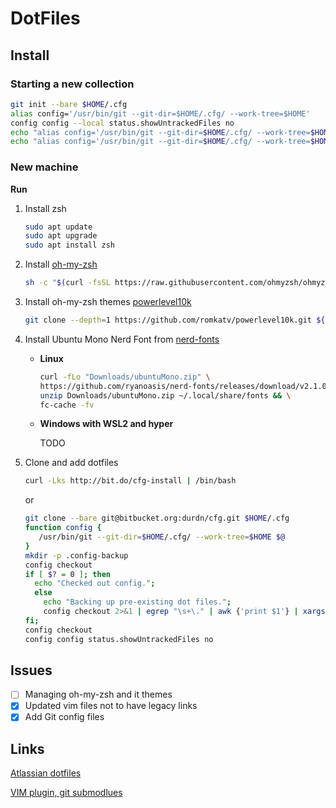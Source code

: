 # DotFiles

## Install
### Starting a new collection
```bash
git init --bare $HOME/.cfg
alias config='/usr/bin/git --git-dir=$HOME/.cfg/ --work-tree=$HOME'
config config --local status.showUntrackedFiles no
echo "alias config='/usr/bin/git --git-dir=$HOME/.cfg/ --work-tree=$HOME'" >> $HOME/.bashrc
echo "alias config='/usr/bin/git --git-dir=$HOME/.cfg/ --work-tree=$HOME'" >> $HOME/.zshrc
```

### New machine
**Run**
1. Install zsh
    ```bash
    sudo apt update
    sudo apt upgrade
    sudo apt install zsh
    ```
2. Install [oh-my-zsh](https://github.com/ohmyzsh/ohmyzsh)
    ```bash
    sh -c "$(curl -fsSL https://raw.githubusercontent.com/ohmyzsh/ohmyzsh/master/tools/install.sh)"
    ```
3. Install oh-my-zsh themes [powerlevel10k](https://github.com/romkatv/powerlevel10k)
    ```bash
    git clone --depth=1 https://github.com/romkatv/powerlevel10k.git ${ZSH_CUSTOM:-$HOME/.oh-my-zsh/custom}/themes/powerlevel10k
    ```
4. Install Ubuntu Mono Nerd Font from [nerd-fonts](https://github.com/ryanoasis/nerd-fonts)
    - **Linux**  
        ```bash
        curl -fLo "Downloads/ubuntuMono.zip" \
        https://github.com/ryanoasis/nerd-fonts/releases/download/v2.1.0/UbuntuMono.zip && \
        unzip Downloads/ubuntuMono.zip ~/.local/share/fonts && \
        fc-cache -fv
        ```
    - **Windows with WSL2 and hyper**
    
        TODO



6. Clone and add dotfiles
    ```bash
    curl -Lks http://bit.do/cfg-install | /bin/bash
    ```
    or

    ```bash
    git clone --bare git@bitbucket.org:durdn/cfg.git $HOME/.cfg
    function config {
       /usr/bin/git --git-dir=$HOME/.cfg/ --work-tree=$HOME $@
    }
    mkdir -p .config-backup
    config checkout
    if [ $? = 0 ]; then
      echo "Checked out config.";
      else
        echo "Backing up pre-existing dot files.";
        config checkout 2>&1 | egrep "\s+\." | awk {'print $1'} | xargs -I{} mv {} .config-backup/{}
    fi;
    config checkout
    config config status.showUntrackedFiles no
    ```
## Issues
- [ ] Managing oh-my-zsh and it themes
- [x] Updated vim files not to have legacy links
- [x] Add Git config files

## Links
[Atlassian dotfiles](https://www.atlassian.com/git/tutorials/dotfiles)

[VIM plugin, git submodlues](https://gist.github.com/manasthakur/d4dc9a610884c60d944a4dd97f0b3560)